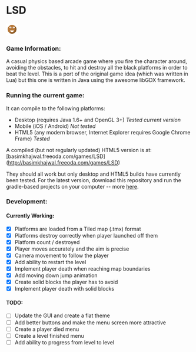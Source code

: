 # LSD

![](./android/assets/images/icon.png)

### Game Information:
A casual physics based arcade game where you fire the character around, avoiding the obstacles, to hit and destroy all the black platforms in order to beat the level.  This is a port of the original game idea (which was written in Lua) but this one is written in Java using the awesome libGDX framework. 

### Running the current game:
It can compile to the following platforms:
- Desktop (requires Java 1.6+ and OpenGL 3+) *Tested current version*
- Mobile (iOS / Android) *Not tested*
- HTML5 (any modern browser, Internet Explorer requires Google Chrome Frame) *Tested*

A compiled (but not regularly updated) HTML5 version is at: [basimkhajwal.freeoda.com/games/LSD] (http://basimkhajwal.freeoda.com/games/LSD)

They should all work but only desktop and HTML5 builds have currently been tested. For the latest version, download this repository and run the gradle-based projects on your computer -- more [here](https://github.com/libgdx/libgdx/wiki/Gradle-on-the-Commandline).

### Development:

#### Currently Working:
- [x] Platforms are loaded from a Tiled map (.tmx) format
- [x] Platforms destroy correctly when player launched off them
- [x] Platform count / destroyed
- [x] Player moves accurately and the aim is precise
- [x] Camera movement to follow the player
- [x] Add ability to restart the level
- [x] Implement player death when reaching map boundaries
- [x] Add moving down jump animation
- [x] Create solid blocks the player has to avoid
- [x] Implement player death with solid blocks

#### TODO:
- [ ] Update the GUI and create a flat theme
- [ ] Add better buttons and make the menu screen more attractive
- [ ] Create a player died menu
- [ ] Create a level finished menu
- [ ] Add ability to progress from level to level
